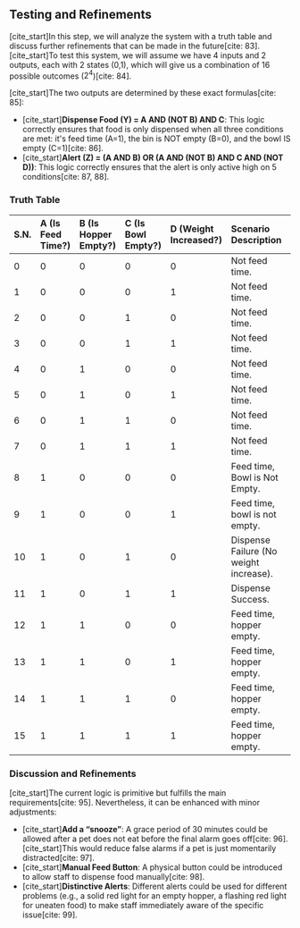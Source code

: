 ## Testing and Refinements

[cite_start]In this step, we will analyze the system with a truth table and discuss further refinements that can be made in the future[cite: 83]. [cite_start]To test this system, we will assume we have 4 inputs and 2 outputs, each with 2 states (0,1), which will give us a combination of 16 possible outcomes ($2^4$)[cite: 84].

[cite_start]The two outputs are determined by these exact formulas[cite: 85]:
* [cite_start]**Dispense Food (Y) = A AND (NOT B) AND C**: This logic correctly ensures that food is only dispensed when all three conditions are met: it's feed time (A=1), the bin is NOT empty (B=0), and the bowl IS empty (C=1)[cite: 86].
* [cite_start]**Alert (Z) = (A AND B) OR (A AND (NOT B) AND C AND (NOT D))**: This logic correctly ensures that the alert is only active high on 5 conditions[cite: 87, 88].

### Truth Table

| S.N. | A (Is Feed Time?) | B (Is Hopper Empty?) | C (Is Bowl Empty?) | D (Weight Increased?) | Scenario Description | Dispense Food (Y) | Alert (Z) |
| :--- | :--- | :--- | :--- | :--- | :--- | :--- | :--- |
| 0 | 0 | 0 | 0 | 0 | Not feed time. | 0 | 0 |
| 1 | 0 | 0 | 0 | 1 | Not feed time. | 0 | 0 |
| 2 | 0 | 0 | 1 | 0 | Not feed time. | 0 | 0 |
| 3 | 0 | 0 | 1 | 1 | Not feed time. | 0 | 0 |
| 4 | 0 | 1 | 0 | 0 | Not feed time. | 0 | 0 |
| 5 | 0 | 1 | 0 | 1 | Not feed time. | 0 | 0 |
| 6 | 0 | 1 | 1 | 0 | Not feed time. | 0 | 0 |
| 7 | 0 | 1 | 1 | 1 | Not feed time. | 0 | 0 |
| 8 | 1 | 0 | 0 | 0 | Feed time, Bowl is Not Empty. | 0 | 0 |
| 9 | 1 | 0 | 0 | 1 | Feed time, bowl is not empty. | 0 | 0 |
| 10 | 1 | 0 | 1 | 0 | Dispense Failure (No weight increase). | 1 | 1 |
| 11 | 1 | 0 | 1 | 1 | Dispense Success. | 1 | 0 |
| 12 | 1 | 1 | 0 | 0 | Feed time, hopper empty. | 0 | 1 |
| 13 | 1 | 1 | 0 | 1 | Feed time, hopper empty. | 0 | 1 |
| 14 | 1 | 1 | 1 | 0 | Feed time, hopper empty. | 0 | 1 |
| 15 | 1 | 1 | 1 | 1 | Feed time, hopper empty. | 0 | 1 |

### Discussion and Refinements

[cite_start]The current logic is primitive but fulfills the main requirements[cite: 95]. Nevertheless, it can be enhanced with minor adjustments:
* [cite_start]**Add a “snooze”**: A grace period of 30 minutes could be allowed after a pet does not eat before the final alarm goes off[cite: 96]. [cite_start]This would reduce false alarms if a pet is just momentarily distracted[cite: 97].
* [cite_start]**Manual Feed Button**: A physical button could be introduced to allow staff to dispense food manually[cite: 98].
* [cite_start]**Distinctive Alerts**: Different alerts could be used for different problems (e.g., a solid red light for an empty hopper, a flashing red light for uneaten food) to make staff immediately aware of the specific issue[cite: 99].
